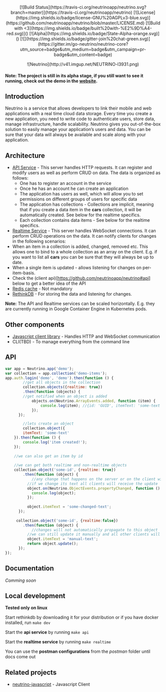 <p align="center">
[![Build Status](https://travis-ci.org/neutrinoapp/neutrino.svg?branch=master)](https://travis-ci.org/neutrinoapp/neutrino)
[![License](https://img.shields.io/badge/license-GNU%20AGPLv3-blue.svg)](https://github.com/neutrinoapp/neutrino/blob/master/LICENSE.md)
[![Build with <3](https://img.shields.io/badge/built%20with-%E2%9D%A4-red.svg)]() [![Alpha](https://img.shields.io/badge/State-Alpha-orange.svg)]()  [![](https://img.shields.io/badge/gitter-join%20chat-green.svg)](https://gitter.im/go-neutrino/neutrino-core?utm_source=badge&utm_medium=badge&utm_campaign=pr-badge&utm_content=badge)
<p/>

<p align="center">![Neutrino](http://v41.imgup.net/NEUTRINO-l3931.png)<p/>

#### Note: The project is still in its alpha stage, if you still want to see it running, check out the demo in the [website](http://neutrinoapp.com).

## Introduction

Neutrino is a service that allows developers to link their mobile and web applications with a real time cloud data storage. 
Every time you create a new application, you need to write code to authenticate users, store data, manage infrastructure, handle scalability.
Neutrino gives you out-of-the-box solution to easily manage your application’s users and data. You can be sure that your data will always be available and scale along with your application.

## Architecture

* [API Service](https://github.com/neutrinoapp/neutrino/tree/master/src/services/api) - This server handles HTTP requests. It can register and modify users as well as perform CRUD on data. The data is organized as follows:
  * One has to register an account in the service
  * Once he has an account he can create an application
  * The application has users as well, which will allow you to set permissions on different groups of users for specific data
  * The application has collections - Collections are implicit, meaning that if you create a data item in the **cars** collection, it will be automatically created. See below for the realtime specifics.
  * Each collection contains data items - See below for the realtime specifics.
*  [Realtime Service](https://github.com/neutrinoapp/neutrino/tree/master/src/services/realtime) - This server handles WebSocket connections. It can perform CRUD operations on the data. It can notify clients for changes in the following scenarios:
  * When an item in a collection is added, changed, removed etc. This allows one to bind to a whole collection as an array on the client. E.g. if you want to list all **cars** you can be sure that they will always be up to date.
  * When a single item is updated - allows listening for changes on per-item-basis.
  * Check the (client api)[https://github.com/neutrinoapp/neutrino#api] below to get a better idea of the API
* [Redis cache](http://redis.io/) - Not mandatory
* [RethinkDB](http://rethinkdb.com) - For storing the data and listening for changes.

**Note:** The API and Realtime services can be scaled horizontally. E.g. they are currently running in Google Container Engine in Kubernetes pods.

## Other components

* [Javascript client library](https://github.com/neutrinoapp/neutrino-javascript) - Handles HTTP and WebSocket communication
* CLI(TBD) - To manage everything from the command line

## API

```javascript
var app = Neutrino.app('demo');
var collection = app.collection('demo-items');
app.auth.login('demo', 'demo').then(function () {
		//get all objects in the collection
		collection.objects({realtime: true})
    	.then(function (objects) {
      	//get notified when an object is added
    		objects.on(Neutrino.ArrayEvents.added, function (item) {
    			console.log(item); //{id: 'GUID', itemText: 'some-text'}
    		});  
      });

		//lets create an object
		collection.object({
    	itemText: 'some-text'
    }).then(function () {
    	console.log('item created!');
    });
    
    //we can also get an item by id
    
    //we can get both realtime and non-realtime objects
    collection.object('some-id', {realtime: true})
    	.then(function (object) {
      		//any change that happens on the server or on the client will affect this object
          //if we change its text all clients will receive the update
          object.on(Neutrino.ObjectEvents.propertyChanged, function () {
            console.log(object);
          });
          
          object.itemText = 'some-changed-text';
      });
      
     collection.object('some-id', {realtime:false})
     	.then(function (object) {
      		//changes will not automatically propagate to this object
          //we can still update it manually and all other clients will receive the update again
          object.itemText = 'manual-text';
          return object.update();
      });
});
```

## Documentation

*Comming soon*

## Local development

**Tested only on linux**

Start rethinkdb by downloading it for your distribution or if you have docker installed, run `make dev`

Start the **api service** by running `make api`

Start the **realtime service** by running `make realtime`

You can use the **postman configurations** from the *postman* folder until docs come out

## Related projects

* [neutrino-javascript](https://github.com/neutrinoapp/neutrino-javascript) - Javascript Client

